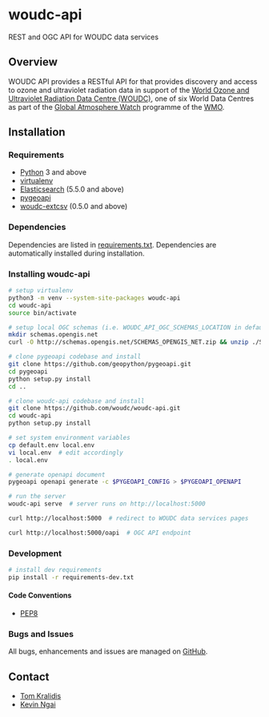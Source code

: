 # woudc-api

REST and OGC API for WOUDC data services

## Overview

WOUDC API provides a RESTful API for that provides discovery and access to
ozone and ultraviolet radiation data in support of the [World Ozone and 
Ultraviolet Radiation Data Centre (WOUDC)](https://woudc.org), one of six
World Data Centres as part of the [Global Atmosphere Watch](https://community.wmo.int/activity-areas/gaw)
programme of the [WMO](https://wmo.int).

## Installation

### Requirements
- [Python](https://python.org) 3 and above
- [virtualenv](https://virtualenv.pypa.io/)
- [Elasticsearch](https://www.elastic.co/products/elasticsearch) (5.5.0 and above)
- [pygeoapi](https://pygeoapi.io)
- [woudc-extcsv](https://github.com/woudc/woudc-extcsv) (0.5.0 and above)

### Dependencies
Dependencies are listed in [requirements.txt](requirements.txt). Dependencies
are automatically installed during installation.

### Installing woudc-api

```bash
# setup virtualenv
python3 -m venv --system-site-packages woudc-api
cd woudc-api
source bin/activate

# setup local OGC schemas (i.e. WOUDC_API_OGC_SCHEMAS_LOCATION in default.env)
mkdir schemas.opengis.net
curl -O http://schemas.opengis.net/SCHEMAS_OPENGIS_NET.zip && unzip ./SCHEMAS_OPENGIS_NET.zip "ogcapi/*" -d schemas.opengis.net && rm -f ./SCHEMAS_OPENGIS_NET.zip

# clone pygeoapi codebase and install
git clone https://github.com/geopython/pygeoapi.git
cd pygeoapi
python setup.py install
cd ..

# clone woudc-api codebase and install
git clone https://github.com/woudc/woudc-api.git
cd woudc-api
python setup.py install

# set system environment variables
cp default.env local.env
vi local.env  # edit accordingly
. local.env

# generate openapi document
pygeoapi openapi generate -c $PYGEOAPI_CONFIG > $PYGEOAPI_OPENAPI

# run the server
woudc-api serve  # server runs on http://localhost:5000

curl http://localhost:5000  # redirect to WOUDC data services pages

curl http://localhost:5000/oapi  # OGC API endpoint
```

### Development

```bash
# install dev requirements
pip install -r requirements-dev.txt
```

#### Code Conventions

* [PEP8](https://www.python.org/dev/peps/pep-0008)

### Bugs and Issues

All bugs, enhancements and issues are managed on [GitHub](https://github.com/woudc/woudc-api/issues).

## Contact

* [Tom Kralidis](https://github.com/tomkralidis)
* [Kevin Ngai](https://github.com/kngai)
